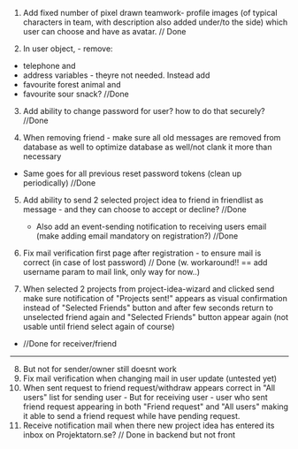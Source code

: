 1. Add fixed number of pixel drawn teamwork- profile images (of typical characters in team, with description also added under/to the side) which user can choose and have as avatar.   // Done

2. In user object, - remove: 
- telephone and 
- address variables - theyre not needed. 
Instead add 
- favourite forest animal and 
- favourite sour snack?          //Done

3. Add ability to change password for user? how to do that securely?  //Done

4. When removing friend - make sure all old messages are removed from database as well to optimize database as well/not clank it more than necessary
 - Same goes for all previous reset password tokens (clean up periodically)  //Done

5. Add ability to send 2 selected project idea to friend in friendlist as message - and they can choose to accept or decline?  //Done
    - Also add an event-sending notification to receiving users email (make adding email mandatory on registration?)  //Done

6. Fix mail verification first page after registration - to ensure mail is correct (in case of lost password) // Done (w. workaround!! == add username param to mail link, only way for now..)


7. When selected 2 projects from project-idea-wizard and clicked send make sure notification of "Projects sent!" appears as visual confirmation instead of "Selected Friends" button and after few seconds return to unselected friend again and "Selected Friends" button appear again (not usable until friend select again of course) 
- //Done for receiver/friend
--------------------------------------------------
8. But not for sender/owner still doesnt work
9. Fix mail verification when changing mail in user update (untested yet)
10. When sent request to friend request/withdraw appears correct in "All users" list for sending user -
   But for receiving user - user who sent friend request appearing in both "Friend request" and "All users" making it able to send a friend request while have pending request.
11. Receive notification mail when there new project idea has entered its inbox on Projektatorn.se? // Done in backend but not front